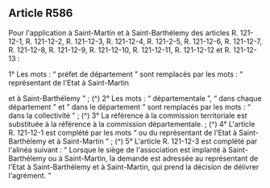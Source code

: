 ## Article R586

Pour l'application à Saint-Martin et à Saint-Barthélemy des articles R. 121-12-1, R. 121-12-2, R. 121-12-3,
R. 121-12-4, R. 121-2-5, R. 121-12-6, R. 121-12-7, R. 121-12-8, R. 121-12-9, R. 121-12-10, R. 121-12-11,
R. 121-12-12 et R. 121-12-13 :

1° Les mots : “ préfet de département ” sont remplacés par les mots : “ représentant de l'Etat à Saint-Martin

et à Saint-Barthélemy ” ; (^)
2° Les mots : “ départementale ”, “ dans chaque département ” et ” dans le département ” sont remplacés par
les mots : “ dans la collectivité ” ; (^)
3° La référence à la commission territoriale est substituée à la référence à la commission départementale. ; (^)
4° L'article R. 121-12-1 est complété par les mots “ ou du représentant de l'Etat à Saint-Barthélemy et à
Saint-Martin ” ; (^)
5° L'article R. 121-12-3 est complété par l'alinéa suivant : “ Lorsque le siège de l'association est implanté à
Saint-Barthélemy ou à Saint-Martin, la demande est adressée au représentant de l'Etat à Saint-Barthélemy et
à Saint-Martin, qui prend la décision de délivrer l'agrément. ”


